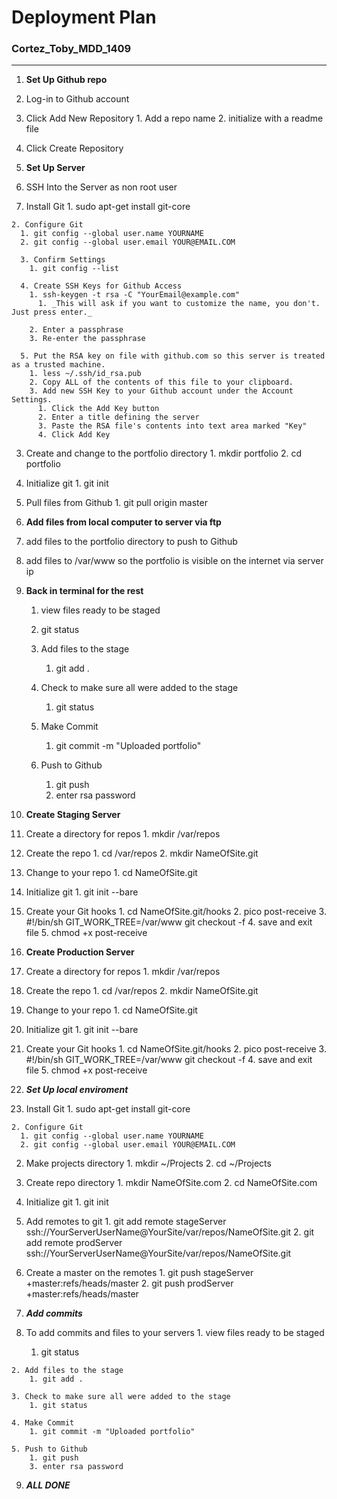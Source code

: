 # Deployment Plan
### Cortez_Toby_MDD_1409
---
1. **Set Up Github repo**
  1. Log-in to Github account
  
  2. Click Add New Repository
    1. Add a repo name
    2. initialize with a readme file
    
  3. Click Create Repository
	
2. **Set Up Server**
  1. SSH Into the Server as non root user
    
  2. Install Git
    1. sudo apt-get install git-core
      
	2. Configure Git
      1. git config --global user.name YOURNAME
	  2. git config --global user.email YOUR@EMAIL.COM
	  	
	  3. Confirm Settings
      	1. git config --list
      	
	  4. Create SSH Keys for Github Access
      	1. ssh-keygen -t rsa -C "YourEmail@example.com"
          1. _This will ask if you want to customize the name, you don't. Just press enter._
          
		2. Enter a passphrase
		3. Re-enter the passphrase
		
	  5. Put the RSA key on file with github.com so this server is treated as a trusted machine.
      	1. less ~/.ssh/id_rsa.pub
	  	2. Copy ALL of the contents of this file to your clipboard.
	  	3. Add new SSH Key to your Github account under the Account Settings.
          1. Click the Add Key button
		  2. Enter a title defining the server
		  3. Paste the RSA file's contents into text area marked "Key"
		  4. Click Add Key
		  
  3. Create and change to the portfolio directory
  	1. mkdir portfolio
  	2. cd portfolio
  
  4. Initialize git
  	1. git init
  
  5. Pull files from Github
  	1. git pull origin master
  	
3. **Add files from local computer to server via ftp**
  1. add files to the portfolio directory to push to Github
  2. add files to /var/www so the portfolio is visible on the internet via server ip

4. **Back in terminal for the rest**
	1. view files ready to be staged
	  1. git status
	  
	2. Add files to the stage
		1. git add .
	
	3. Check to make sure all were added to the stage
		1. git status
	
	4. Make Commit
		1. git commit -m "Uploaded portfolio"
		
	5. Push to Github
		1. git push
		3. enter rsa password
		
5. **Create Staging Server**
  1. Create a directory for repos
    1. mkdir /var/repos
    
  2. Create the repo
    1. cd /var/repos
    2. mkdir NameOfSite.git
    
  3. Change to your repo
    1. cd NameOfSite.git
    
  5. Initialize git
  	1. git init --bare
    
  6. Create your Git hooks
    1. cd NameOfSite.git/hooks
    2. pico post-receive
    3. #!/bin/sh GIT_WORK_TREE=/var/www git checkout -f
    4. save and exit file
    5. chmod +x post-receive
    
6. **Create Production Server**
  1. Create a directory for repos
    1. mkdir /var/repos
    
  2. Create the repo
    1. cd /var/repos
    2. mkdir NameOfSite.git
    
  3. Change to your repo
    1. cd NameOfSite.git
    
  5. Initialize git
  	1. git init --bare
    
  6. Create your Git hooks
    1. cd NameOfSite.git/hooks
    2. pico post-receive
    3. #!/bin/sh GIT_WORK_TREE=/var/www git checkout -f
    4. save and exit file
    5. chmod +x post-receive
    
7. ***Set Up local enviroment***
  1. Install Git
    1. sudo apt-get install git-core
      
	2. Configure Git
      1. git config --global user.name YOURNAME
	  2. git config --global user.email YOUR@EMAIL.COM
	  
  2. Make projects directory
    1. mkdir ~/Projects
    2. cd ~/Projects
   
  3. Create repo directory
  	1. mkdir NameOfSite.com
  	2. cd NameOfSite.com
  
  4. Initialize git
    1. git init
    
  5. Add remotes to git
  	1. git add remote stageServer ssh://YourServerUserName@YourSite/var/repos/NameOfSite.git
  	2. git add remote prodServer ssh://YourServerUserName@YourSite/var/repos/NameOfSite.git 
  	
  6. Create a master on the remotes
  	1. git push stageServer +master:refs/heads/master
  	2. git push prodServer +master:refs/heads/master
  	
8. ***Add commits***
  1. To add commits and files to your servers
  	1. view files ready to be staged
	  1. git status
	  
	2. Add files to the stage
		1. git add .
	
	3. Check to make sure all were added to the stage
		1. git status
	
	4. Make Commit
		1. git commit -m "Uploaded portfolio"
		
	5. Push to Github
		1. git push
		3. enter rsa password
 
9. ***ALL DONE***
    
  